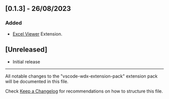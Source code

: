 ## [0.1.3] - 26/08/2023

### Added

- [Excel Viewer](https://marketplace.visualstudio.com/items?itemName=GrapeCity.gc-excelviewer) Extension.

## [Unreleased]

- Initial release

---

All notable changes to the "vscode-wdx-extension-pack" extension pack will be documented in this file.

Check [Keep a Changelog](http://keepachangelog.com/) for recommendations on how to structure this file.
